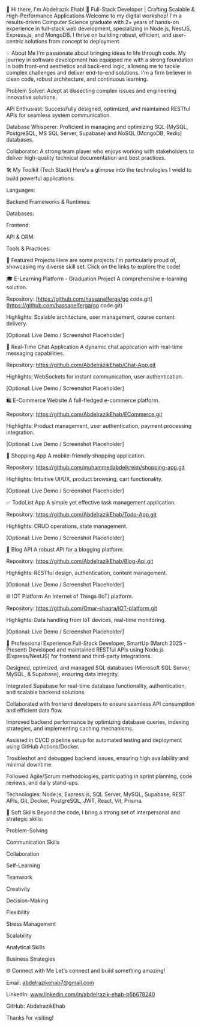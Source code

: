 👋 Hi there, I'm Abdelrazik Ehab!
🚀 Full-Stack Developer | Crafting Scalable & High-Performance Applications
Welcome to my digital workshop! I'm a results-driven Computer Science graduate with 2+ years of hands-on experience in full-stack web development, specializing in Node.js, NestJS, Express.js, and MongoDB. I thrive on building robust, efficient, and user-centric solutions from concept to deployment.

💡 About Me
I'm passionate about bringing ideas to life through code. My journey in software development has equipped me with a strong foundation in both front-end aesthetics and back-end logic, allowing me to tackle complex challenges and deliver end-to-end solutions. I'm a firm believer in clean code, robust architecture, and continuous learning.

Problem Solver: Adept at dissecting complex issues and engineering innovative solutions.

API Enthusiast: Successfully designed, optimized, and maintained RESTful APIs for seamless system communication.

Database Whisperer: Proficient in managing and optimizing SQL (MySQL, PostgreSQL, MS SQL Server, Supabase) and NoSQL (MongoDB, Redis) databases.

Collaborator: A strong team player who enjoys working with stakeholders to deliver high-quality technical documentation and best practices.

🛠️ My Toolkit (Tech Stack)
Here's a glimpse into the technologies I wield to build powerful applications:

Languages:

Backend Frameworks & Runtimes:

Databases:

Frontend:

API & ORM:

Tools & Practices:

🌟 Featured Projects
Here are some projects I'm particularly proud of, showcasing my diverse skill set. Click on the links to explore the code!

🎓 E-Learning Platform - Graduation Project
A comprehensive e-learning solution.

Repository: [https://github.com/hassanelferga/go code.git](https://github.com/hassanelferga/go code.git)

Highlights: Scalable architecture, user management, course content delivery.

[Optional: Live Demo / Screenshot Placeholder]

💬 Real-Time Chat Application
A dynamic chat application with real-time messaging capabilities.

Repository: https://github.com/AbdelrazikEhab/Chat-App.git

Highlights: WebSockets for instant communication, user authentication.

[Optional: Live Demo / Screenshot Placeholder]

🛍️ E-Commerce Website
A full-fledged e-commerce platform.

Repository: https://github.com/AbdelrazikEhab/ECommerce.git

Highlights: Product management, user authentication, payment processing integration.

[Optional: Live Demo / Screenshot Placeholder]

🛒 Shopping App
A mobile-friendly shopping application.

Repository: https://github.com/muhammedabdelkreim/shopping-app.git

Highlights: Intuitive UI/UX, product browsing, cart functionality.

[Optional: Live Demo / Screenshot Placeholder]

✅ TodoList App
A simple yet effective task management application.

Repository: https://github.com/AbdelrazikEhab/Todo-App.git

Highlights: CRUD operations, state management.

[Optional: Live Demo / Screenshot Placeholder]

📝 Blog API
A robust API for a blogging platform.

Repository: https://github.com/AbdelrazikEhab/Blog-Api.git

Highlights: RESTful design, authentication, content management.

[Optional: Live Demo / Screenshot Placeholder]

🌐 IOT Platform
An Internet of Things (IoT) platform.

Repository: https://github.com/Omar-shaqra/IOT-platform.git

Highlights: Data handling from IoT devices, real-time monitoring.

[Optional: Live Demo / Screenshot Placeholder]

💼 Professional Experience
Full-Stack Developer, SmartUp (March 2025 - Present)
Developed and maintained RESTful APIs using Node.js (Express/NestJS) for frontend and third-party integrations.

Designed, optimized, and managed SQL databases (Microsoft SQL Server, MySQL, & Supabase), ensuring data integrity.

Integrated Supabase for real-time database functionality, authentication, and scalable backend solutions.

Collaborated with frontend developers to ensure seamless API consumption and efficient data flow.

Improved backend performance by optimizing database queries, indexing strategies, and implementing caching mechanisms.

Assisted in CI/CD pipeline setup for automated testing and deployment using GitHub Actions/Docker.

Troubleshot and debugged backend issues, ensuring high availability and minimal downtime.

Followed Agile/Scrum methodologies, participating in sprint planning, code reviews, and daily stand-ups.

Technologies: Node.js, Express.js, SQL Server, MySQL, Supabase, REST APIs, Git, Docker, PostgreSQL, JWT, React, Vit, Prisma.

🤝 Soft Skills
Beyond the code, I bring a strong set of interpersonal and strategic skills:

Problem-Solving

Communication Skills

Collaboration

Self-Learning

Teamwork

Creativity

Decision-Making

Flexibility

Stress Management

Scalability

Analytical Skills

Business Strategies

🌐 Connect with Me
Let's connect and build something amazing!

Email: abdelrazikehab7@gmail.com

LinkedIn: www.linkedin.com/in/abdelrazik-ehab-b5b678240

GitHub: AbdelrazikEhab

<!-- GitHub Stats & Visitor Counter (Optional but recommended) -->

<!-- You can add badges here to show your GitHub stats, languages, etc. -->

<!-- Example: -->

<!--  -->

<!--  -->

<!--  -->

Thanks for visiting!
